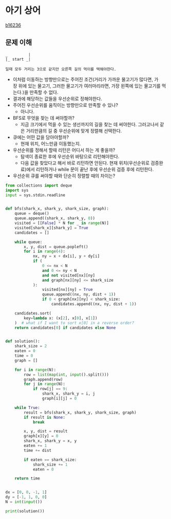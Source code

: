 # 아기 상어

[b16236](https://www.acmicpc.net/problem/16236)

## 문제 이해

```
_		  |
|_ start _|

일때 모두 거리는 3으로 같지만 오른쪽 길의 먹이를 택해야한다. 
```

- 이처럼 이동하는 방향만으로는 주어진 조건(거리가 가까운 물고기가 많다면, 가장 위에 있는 물고기, 그러한 물고기가 여러마리라면, 가장 왼쪽에 있는 물고기를 먹는다.)을 만족할 수 없다. 
- 결과에 해당하는 값들을 우선순위로 정해야한다. 
- 주어진 우선순위를 움직이는 방향만으로 만족할 수 있나? 
    - 아니다. 
- BFS로 무엇을 찾는 데 써야할까? 
    - 지금 크기에서 먹을 수 있는 생선까지의 길을 찾는 데 써야한다. 그러고나서 같은 거리만큼의 길 중 우선순위에 맞게 정렬해 선택한다. 
- 큐에는 어떤 값을 담아야할까?
    - 현재 위치, 어느만큼 이동했는지. 
- 우선순위를 정해서 할때 리턴은 어디서 하는 게 좋을까? 
    - 탐색이 종료한 후에 우선순위 바탕으로 리턴해야한다. 
    - 다음 값을 찾았다고 해서 바로 리턴하면 안된다. 현재 위치(우선순위로 검증완료)에서 리턴하거나 while 문이 끝난 후에 우선순위 검증 후에 리턴한다. 
- 우선순위 큐를 써야할 때와 단순히 정렬할 때의 차이는?

```python
from collections import deque
import sys
input = sys.stdin.readline


def bfs(shark_x, shark_y, shark_size, graph):
    queue = deque()
    queue.append((shark_x, shark_y, 0))
    visited = [[False] * N for _ in range(N)]
    visited[shark_x][shark_y] = True
    candidates = []

    while queue:
        x, y, dist = queue.popleft()
        for i in range(4):
            nx, ny = x + dx[i], y + dy[i]
            if (
                0 <= nx < N
                and 0 <= ny < N
                and not visited[nx][ny]
                and graph[nx][ny] <= shark_size
            ):
                visited[nx][ny] = True
                queue.append((nx, ny, dist + 1))
                if 0 < graph[nx][ny] < shark_size:
                    candidates.append((nx, ny, dist + 1))

    candidates.sort(
        key=lambda x: (x[2], x[0], x[1])
    )  # what if I want to sort x[0] in a reverse order?
    return candidates[0] if candidates else None


def solution():
    shark_size = 2
    eaten = 0
    time = 0
    graph = []

    for i in range(N):
        row = list(map(int, input().split()))
        graph.append(row)
        for j in range(N):
            if row[j] == 9:
                shark_x, shark_y = i, j
                graph[i][j] = 0

    while True:
        result = bfs(shark_x, shark_y, shark_size, graph)
        if result is None:
            break

        x, y, dist = result
        graph[x][y] = 0
        shark_x, shark_y = x, y
        eaten += 1
        time += dist

        if eaten == shark_size:
            shark_size += 1
            eaten = 0

    return time


dx = [0, 0, -1, 1]
dy = [-1, 1, 0, 0]
N = int(input())

print(solution())

```
